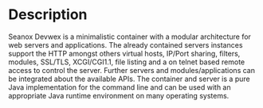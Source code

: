 Description
====

Seanox Devwex is a minimalistic container with a modular architecture for web servers
and applications. The already contained servers instances support the HTTP amongst
others virtual hosts, IP/Port sharing, filters, modules, SSL/TLS, XCGI/CGI1.1, file
listing and a on telnet based remote access to control the server. Further servers
and modules/applications can be integrated about the available APIs. The container
and server is a pure Java implementation for the command line and can be used with
an appropriate Java runtime environment on many operating systems.
